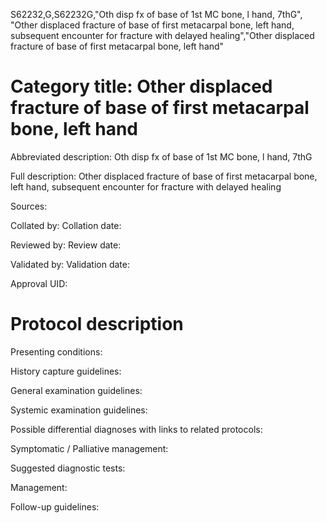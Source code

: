 S62232,G,S62232G,"Oth disp fx of base of 1st MC bone, l hand, 7thG", "Other displaced fracture of base of first metacarpal bone, left hand, subsequent encounter for fracture with delayed healing","Other displaced fracture of base of first metacarpal bone, left hand"
# Category title: Other displaced fracture of base of first metacarpal bone, left hand

Abbreviated description: Oth disp fx of base of 1st MC bone, l hand, 7thG

Full description: Other displaced fracture of base of first metacarpal bone, left hand, subsequent encounter for fracture with delayed healing

Sources:

Collated by:
Collation date:

Reviewed by:
Review date:

Validated by:
Validation date:

Approval UID:

# Protocol description

Presenting conditions:

History capture guidelines:

General examination guidelines:

Systemic examination guidelines:

Possible differential diagnoses with links to related protocols:

Symptomatic / Palliative management:

Suggested diagnostic tests:

Management:

Follow-up guidelines:
